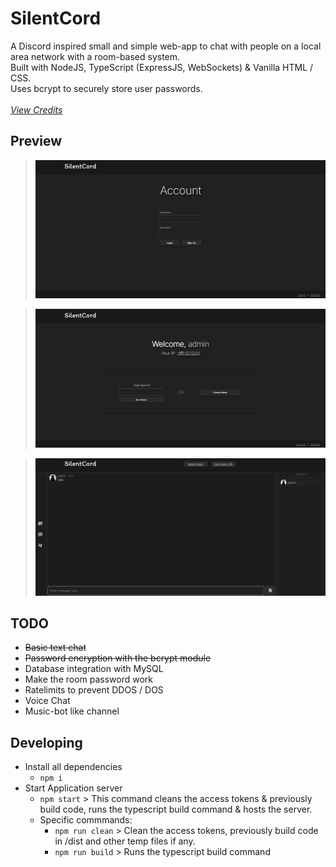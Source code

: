 # SilentCord
A Discord inspired small and simple web-app to chat with people on a local area network with a room-based system.<br>
Built with NodeJS, TypeScript (ExpressJS, WebSockets) & Vanilla HTML / CSS.<br>
Uses bcrypt to securely store user passwords.<br><br>
[*View Credits*](./static/credits.md)

## Preview

> ![login](./img/initial/login_page.png)

> ![landing](./img/initial/landing-page.png)

> ![room](./img/initial/room.png)

## TODO
- ~~Basic text chat~~
- ~~Password encryption with the bcrypt module~~
- Database integration with MySQL
- Make the room password work
- Ratelimits to prevent DDOS / DOS
- Voice Chat
- Music-bot like channel

## Developing
- Install all dependencies
    - ```npm i```
- Start Application server
    - ```npm start``` > This command cleans the access tokens & previously build code, runs the typescript build command & hosts the server.
    - Specific commmands:
        - ```npm run clean``` > Clean the access tokens, previously build code in /dist and other temp files if any.
        - ```npm run build``` > Runs the typescript build command